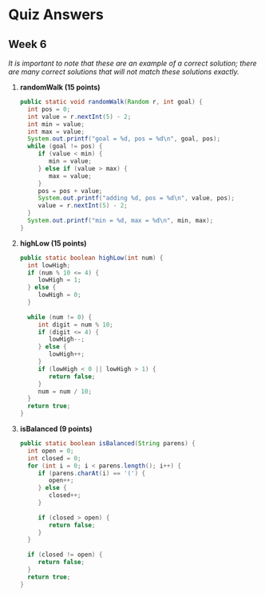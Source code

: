 # Quiz Answers
## Week 6
_It is important to note that these are an example of a correct solution; there are many correct solutions that will not match these solutions exactly._

1. __randomWalk (15 points)__

	```java
	public static void randomWalk(Random r, int goal) {
	  int pos = 0;
	  int value = r.nextInt(5) - 2;
	  int min = value;
	  int max = value;
	  System.out.printf("goal = %d, pos = %d\n", goal, pos);
	  while (goal != pos) {
	     if (value < min) {
	        min = value;
	     } else if (value > max) {
	        max = value;
	     }
	     pos = pos + value; 
	     System.out.printf("adding %d, pos = %d\n", value, pos);
	     value = r.nextInt(5) - 2;
	  }
	  System.out.printf("min = %d, max = %d\n", min, max);
	}
	```

2. __highLow (15 points)__

	```java
	public static boolean highLow(int num) { 
	  int lowHigh;
	  if (num % 10 <= 4) {
	     lowHigh = 1;
	  } else {
	     lowHigh = 0;
	  }      
	  
	  while (num != 0) {
	     int digit = num % 10;
	     if (digit <= 4) {
	        lowHigh--;
	     } else {
	        lowHigh++;
	     }
	     if (lowHigh < 0 || lowHigh > 1) {
	        return false;
	     }
	     num = num / 10;
	  }
	  return true;
	}
	```

3. __isBalanced (9 points)__

	```java
	public static boolean isBalanced(String parens) {
	  int open = 0;
	  int closed = 0;
	  for (int i = 0; i < parens.length(); i++) {
	     if (parens.charAt(i) == '(') {
	        open++;
	     } else {
	        closed++;
	     }
	     
	     if (closed > open) {
	        return false;
	     }
	  }
	  
	  if (closed != open) {
	     return false;
	  }
	  return true;
	}
	```
